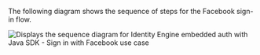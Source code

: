 The following diagram shows the sequence of steps for the Facebook sign-in flow.

<div class="common-image-format">

![Displays the sequence diagram for Identity Engine embedded auth with Java SDK - Sign in with Facebook use case](/img/oie-embedded-sdk/oie-embedded-sdk-use-case-social-sign-in-java.png)

</div>